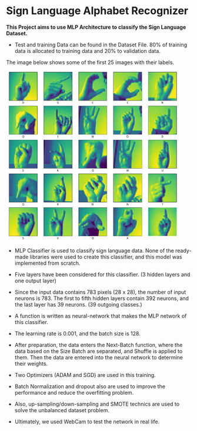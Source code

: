 # Sign Language Alphabet Recognizer

**This Project aims to use MLP Architecture to classify the Sign Language Dataset.**

* Test and training Data can be found in the Dataset File. 80% of training data is allocated to training data and 20% to validation data.

The image below shows some of the first 25 images with their labels.

![](https://github.com/Fateme-Azizabadi/Sign-Language-Alphabet-Recognizer/blob/main/Images/Dataset.png)

* MLP Classifier is used to classify sign language data. None of the ready-made libraries were used to create this classifier, and this model was implemented from scratch.

* Five layers have been considered for this classifier. (3 hidden layers and one output layer)

* Since the input data contains 783 pixels (28 x 28), the number of input neurons is 783. The first to fifth hidden layers contain 392 neurons, and the last layer has 39 neurons. (39 outgoing classes.)

* A function is written as neural-network that makes the MLP network of this classifier.

* The learning rate is 0.001, and the batch size is 128.

* After preparation, the data enters the Next-Batch function, where the data based on the Size Batch are separated, and Shuffle is applied to them. Then the data are entered into the neural network to determine their weights.

* Two Optimizers (ADAM and SGD) are used in this training.

* Batch Normalization and dropout also are used to improve the performance and reduce the overfitting problem. 

* Also, up-sampling/down-sampling and SMOTE technics are used to solve the unbalanced dataset problem. 

* Ultimately, we used WebCam to test the network in real life. 


